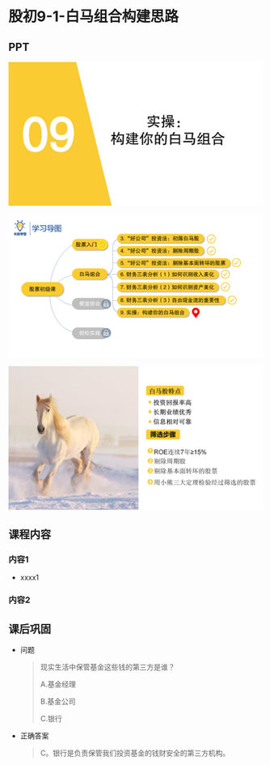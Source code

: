 # 股初9-1-白马组合构建思路

## PPT

![课程ppt](assets/9-1-1.jpeg)

![课程ppt](assets/9-1-2.jpeg)

![课程ppt](assets/9-1-3.jpeg)

## 课程内容

### 内容1

- xxxx1

  > 

### 内容2

## 课后巩固

- 问题

  > 现实生活中保管基金这些钱的第三方是谁？
  >
  > A.基金经理
  >
  > B.基金公司
  >
  > C.银行

- 正确答案

  > C。银行是负责保管我们投资基金的钱财安全的第三方机构。